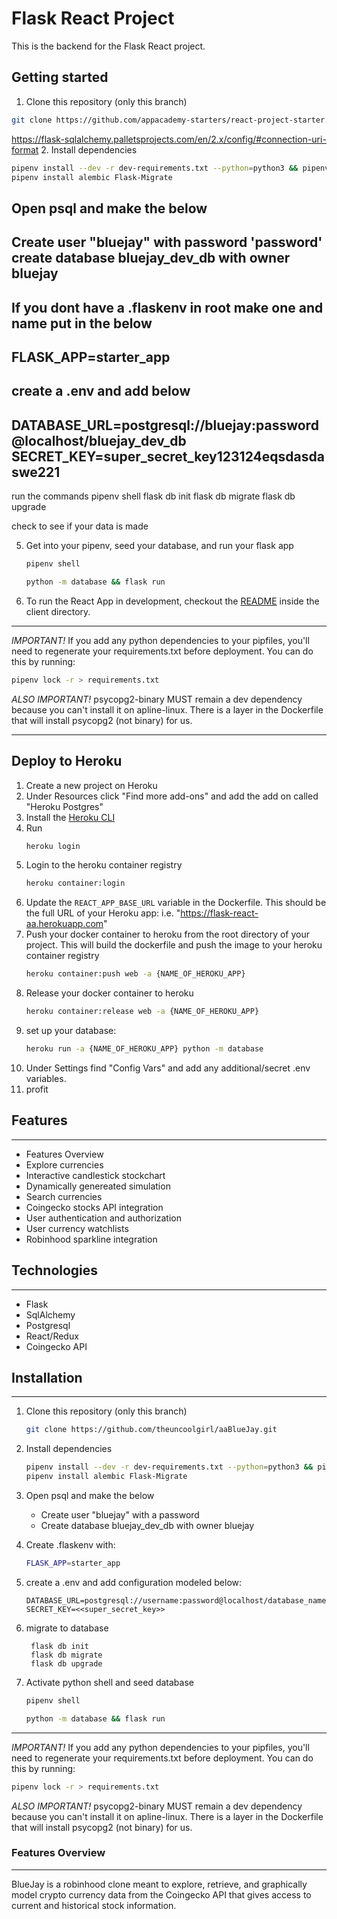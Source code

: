 # Flask React Project

This is the backend for the Flask React project.

## Getting started

1. Clone this repository (only this branch)

```bash
git clone https://github.com/appacademy-starters/react-project-starter.git --branch flask-project-starter --single-branch
```
https://flask-sqlalchemy.palletsprojects.com/en/2.x/config/#connection-uri-format
2. Install dependencies
   ```bash
   pipenv install --dev -r dev-requirements.txt --python=python3 && pipenv install -r requirements.txt
   pipenv install alembic Flask-Migrate
   ```

   Open psql and make the below
   ---
   Create user "bluejay" with password 'password'
   create database bluejay_dev_db with owner bluejay
   ---

   If you dont have a .flaskenv in root make one and name put in the below
   ---
   FLASK_APP=starter_app
   ---

   create a .env and add below
   ---
   DATABASE_URL=postgresql://bluejay:password@localhost/bluejay_dev_db
   SECRET_KEY=super_secret_key123124eqsdasdaswe221
   ---

   run the commands
   pipenv shell
   flask db init
   flask db migrate
   flask db upgrade

   check to see if your data is made

5. Get into your pipenv, seed your database, and run your flask app

   ```bash
   pipenv shell
   ```

   ```bash
   python -m database && flask run
   ```
6. To run the React App in development, checkout the [README](./client/README.md) inside the client directory.




***
*IMPORTANT!*
   If you add any python dependencies to your pipfiles, you'll need to regenerate your requirements.txt before deployment.
   You can do this by running:
   ```bash
   pipenv lock -r > requirements.txt
   ```

*ALSO IMPORTANT!*
   psycopg2-binary MUST remain a dev dependency because you can't install it on apline-linux.
   There is a layer in the Dockerfile that will install psycopg2 (not binary) for us.
***


## Deploy to Heroku

1. Create a new project on Heroku
2. Under Resources click "Find more add-ons" and add the add on called "Heroku Postgres"
3. Install the [Heroku CLI](https://devcenter.heroku.com/articles/heroku-command-line)
4. Run
   ```bash
   heroku login
   ```
5. Login to the heroku container registry
   ```bash
   heroku container:login
   ```
6. Update the `REACT_APP_BASE_URL` variable in the Dockerfile.
   This should be the full URL of your Heroku app: i.e. "https://flask-react-aa.herokuapp.com"
7. Push your docker container to heroku from the root directory of your project.
   This will build the dockerfile and push the image to your heroku container registry
   ```bash
   heroku container:push web -a {NAME_OF_HEROKU_APP}
   ```
8. Release your docker container to heroku
   ```bash
   heroku container:release web -a {NAME_OF_HEROKU_APP}
   ```
9. set up your database:
   ```bash
   heroku run -a {NAME_OF_HEROKU_APP} python -m database
   ```
10. Under Settings find "Config Vars" and add any additional/secret .env variables.
11. profit


## Features 
***
- Features Overview
- Explore currencies 
- Interactive candlestick stockchart
- Dynamically genereated simulation 
- Search currencies
- Coingecko stocks API integration
- User authentication and authorization
- User currency watchlists 
- Robinhood sparkline integration

## Technologies 
***
- Flask
- SqlAlchemy
- Postgresql
- React/Redux
- Coingecko API

## Installation
***
1. Clone this repository (only this branch)

   ```bash
   git clone https://github.com/theuncoolgirl/aaBlueJay.git
   ```
2. Install dependencies
   ```bash
   pipenv install --dev -r dev-requirements.txt --python=python3 && pipenv install -r requirements.txt
   pipenv install alembic Flask-Migrate
   ```

3. Open psql and make the below

   - Create user "bluejay" with a password
   - Create database bluejay_dev_db with owner bluejay


4. Create .flaskenv with:
    ```bash
   FLASK_APP=starter_app
   ```

5. create a .env and add configuration modeled below: 

   ```
   DATABASE_URL=postgresql://username:password@localhost/database_name
   SECRET_KEY=<<super_secret_key>>
   ```


6. migrate to database

   ``` pipenv shell
    flask db init
    flask db migrate 
    flask db upgrade
   ```

5. Activate python shell and seed database

   ```bash
   pipenv shell
   ```

   ```bash
   python -m database && flask run
   ```

***
*IMPORTANT!*
   If you add any python dependencies to your pipfiles, you'll need to regenerate your requirements.txt before deployment.
   You can do this by running:
   ```bash
   pipenv lock -r > requirements.txt
   ```

*ALSO IMPORTANT!*
   psycopg2-binary MUST remain a dev dependency because you can't install it on apline-linux.
   There is a layer in the Dockerfile that will install psycopg2 (not binary) for us.



### Features Overview
***
BlueJay is a robinhood clone meant to explore, retrieve, and graphically model crypto currency data from the Coingecko API that gives access to current and historical stock information. 